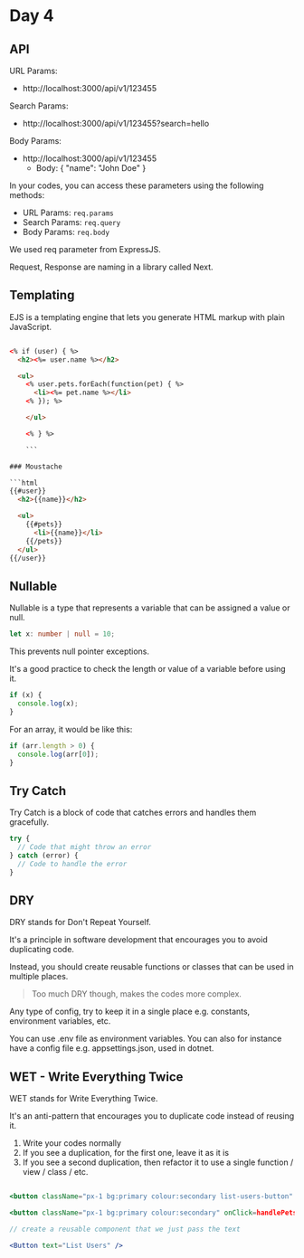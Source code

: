 # Day 4

## API

URL Params:

- http://localhost:3000/api/v1/123455

Search Params:

- http://localhost:3000/api/v1/123455?search=hello

Body Params:

- http://localhost:3000/api/v1/123455
  - Body: { "name": "John Doe" }

In your codes, you can access these parameters using the following methods:

- URL Params: `req.params`
- Search Params: `req.query`
- Body Params: `req.body`

We used req parameter from ExpressJS.

Request, Response are naming in a library called Next.


## Templating

EJS is a templating engine that lets you generate HTML markup with plain JavaScript.

```html

<% if (user) { %>
  <h2><%= user.name %></h2>

  <ul>
    <% user.pets.forEach(function(pet) { %>
      <li><%= pet.name %></li>
    <% }); %>

    </ul>

    <% } %>

    ```

### Moustache

```html
{{#user}}
  <h2>{{name}}</h2>

  <ul>
    {{#pets}}
      <li>{{name}}</li>
    {{/pets}}
  </ul>
{{/user}}
```

## Nullable

Nullable is a type that represents a variable that can be assigned a value or null.

```typescript
let x: number | null = 10;
```

This prevents null pointer exceptions.

It's a good practice to check the length or value of a variable before using it.

```typescript
if (x) {
  console.log(x);
}
```
For an array, it would be like this:

```typescript
if (arr.length > 0) {
  console.log(arr[0]);
}
```

## Try Catch

Try Catch is a block of code that catches errors and handles them gracefully.

```typescript
try {
  // Code that might throw an error
} catch (error) {
  // Code to handle the error
}
```

## DRY

DRY stands for Don't Repeat Yourself.

It's a principle in software development that encourages you to avoid duplicating code.

Instead, you should create reusable functions or classes that can be used in multiple places.

> Too much DRY though, makes the codes more complex.

Any type of config, try to keep it in a single place e.g. constants, environment variables, etc.

You can use .env file as environment variables. You can also for instance have a config file e.g. appsettings.json, used in dotnet.

## WET - Write Everything Twice

WET stands for Write Everything Twice.

It's an anti-pattern that encourages you to duplicate code instead of reusing it.

1. Write your codes normally
2. If you see a duplication, for the first one, leave it as it is
3. If you see a second duplication, then refactor it to use a single function / view / class / etc.

```jsx

<button className="px-1 bg:primary colour:secondary list-users-button" onClick=handleListUsers() >List Users</button>

<button className="px-1 bg:primary colour:secondary" onClick=handlePets() >List Pets</button>

// create a reusable component that we just pass the text

<Button text="List Users" />

```
